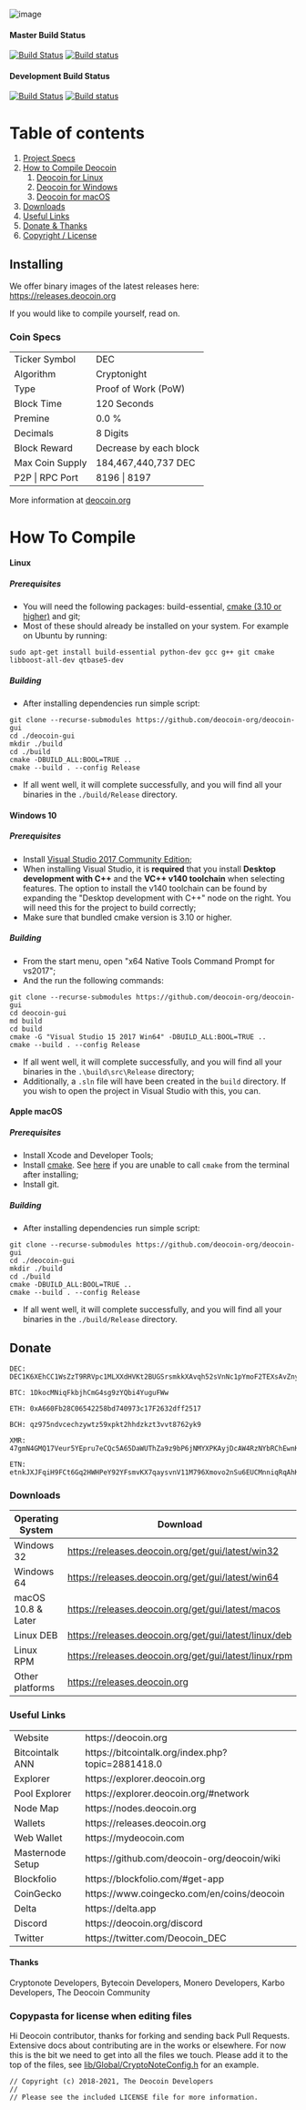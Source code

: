 ![image](https://cdn.deocoin.org/images/press/other/qwc-github-3.png)
#### Master Build Status
[![Build Status](https://travis-ci.org/deocoin-org/deocoin-gui.svg?branch=master)](https://travis-ci.org/deocoin-org/deocoin-gui)
[![Build status](https://ci.appveyor.com/api/projects/status/udpsj8mf5x7s1rt6/branch/master?svg=true)](https://ci.appveyor.com/project/Deocoin/deocoin-gui/branch/master)


#### Development Build Status
[![Build Status](https://travis-ci.org/deocoin-org/deocoin-gui.svg?branch=dev)](https://travis-ci.org/deocoin-org/deocoin-gui) [![Build status](https://ci.appveyor.com/api/projects/status/udpsj8mf5x7s1rt6/branch/dev?svg=true)](https://ci.appveyor.com/project/Deocoin/deocoin-gui/branch/dev)

# Table of contents
1. [Project Specs](#coinspecs)
2. [How to Compile Deocoin](#howtocompile)
    1. [Deocoin for Linux](#build-linux)
    2. [Deocoin for Windows](#build-windows)
    3. [Deocoin for macOS](#build-apple)
3. [Downloads](#downloads)
4. [Useful Links](#usefullinks)
5. [Donate & Thanks](#donate)
6. [Copyright / License](#copypasta)

## Installing <a name="installing"></a>
We offer binary images of the latest releases here: https://releases.deocoin.org

If you would like to compile yourself, read on.

### Coin Specs <a name="coinspecs"></a>
<table>
<tr><td>Ticker Symbol</td><td>DEC</td></tr>
<tr><td>Algorithm</td><td>Cryptonight</td></tr>
<tr><td>Type</td><td>Proof of Work (PoW)</td></tr>
<tr><td>Block Time</td><td>120 Seconds</td></tr>
<tr><td>Premine</td><td>0.0 %</td></tr>
<tr><td>Decimals</td><td>8 Digits</td></tr>
<tr><td>Block Reward</td><td>Decrease by each block</td></tr>
<tr><td>Max Coin Supply </td><td>184,467,440,737 DEC</td></tr>
<tr><td>P2P | RPC Port</td><td>8196 | 8197</td></tr>
</table>

More information at [deocoin.org](https://deocoin.org/)

# How To Compile <a name="howtocompile"></a>

#### Linux  <a name="build-linux"></a>

##### Prerequisites

- You will need the following packages: build-essential, [cmake (3.10 or higher)](https://github.com/deocoin-org/deocoin/wiki/E01.-Install-Cmake-3.10) and git;
- Most of these should already be installed on your system. For example on Ubuntu by running:
```
sudo apt-get install build-essential python-dev gcc g++ git cmake libboost-all-dev qtbase5-dev
```

##### Building

- After installing dependencies run simple script:
```
git clone --recurse-submodules https://github.com/deocoin-org/deocoin-gui
cd ./deocoin-gui
mkdir ./build
cd ./build
cmake -DBUILD_ALL:BOOL=TRUE ..
cmake --build . --config Release
```
- If all went well, it will complete successfully, and you will find all your binaries in the `./build/Release` directory.

#### Windows 10 <a name="build-windows"></a>

##### Prerequisites

- Install [Visual Studio 2017 Community Edition](https://www.visualstudio.com/thank-you-downloading-visual-studio/?sku=Community&rel=15&page=inlineinstall);
- When installing Visual Studio, it is **required** that you install **Desktop development with C++** and the **VC++ v140 toolchain** when selecting features. The option to install the v140 toolchain can be found by expanding the "Desktop development with C++" node on the right. You will need this for the project to build correctly;
- Make sure that bundled cmake version is 3.10 or higher.

##### Building

- From the start menu, open "x64 Native Tools Command Prompt for vs2017";
- And the run the following commands:
```
git clone --recurse-submodules https://github.com/deocoin-org/deocoin-gui
cd deocoin-gui
md build
cd build
cmake -G "Visual Studio 15 2017 Win64" -DBUILD_ALL:BOOL=TRUE ..
cmake --build . --config Release
```
- If all went well, it will complete successfully, and you will find all your binaries in the `.\build\src\Release` directory;
- Additionally, a `.sln` file will have been created in the `build` directory. If you wish to open the project in Visual Studio with this, you can.

#### Apple macOS <a name="build-apple"></a>

##### Prerequisites

- Install Xcode and Developer Tools;
- Install [cmake](https://cmake.org/). See [here](https://stackoverflow.com/questions/23849962/cmake-installer-for-mac-fails-to-create-usr-bin-symlinks) if you are unable to call `cmake` from the terminal after installing;
- Install git.

##### Building

- After installing dependencies run simple script:
```
git clone --recurse-submodules https://github.com/deocoin-org/deocoin-gui
cd ./deocoin-gui
mkdir ./build
cd ./build
cmake -DBUILD_ALL:BOOL=TRUE ..
cmake --build . --config Release
```
- If all went well, it will complete successfully, and you will find all your binaries in the `./build/Release` directory.

## Donate <a name="donate"></a>

```
DEC: DEC1K6XEhCC1WsZzT9RRVpc1MLXXdHVKt2BUGSrsmkkXAvqh52sVnNc1pYmoF2TEXsAvZnyPaZu8MW3S8EWHNfAh7X2xa63P7Y
```
```
BTC: 1DkocMNiqFkbjhCmG4sg9zYQbi4YuguFWw
```
```
ETH: 0xA660Fb28C06542258bd740973c17F2632dff2517
```
```
BCH: qz975ndvcechzywtz59xpkt2hhdzkzt3vvt8762yk9
```
```
XMR: 47gmN4GMQ17Veur5YEpru7eCQc5A65DaWUThZa9z9bP6jNMYXPKAyjDcAW4RzNYbRChEwnKu1H3qt9FPW9CnpwZgNscKawX
```
```
ETN: etnkJXJFqiH9FCt6Gq2HWHPeY92YFsmvKX7qaysvnV11M796Xmovo2nSu6EUCMnniqRqAhKX9AQp31GbG3M2DiVM3qRDSQ5Vwq
```

### Downloads <a name="downloads"></a>
| Operating System | Download                                 |
| ---------------- | ---------------------------------------- |
| Windows 32       | https://releases.deocoin.org/get/gui/latest/win32 |
| Windows 64       | https://releases.deocoin.org/get/gui/latest/win64 |
| macOS 10.8 & Later | https://releases.deocoin.org/get/gui/latest/macos |
| Linux DEB         | https://releases.deocoin.org/get/gui/latest/linux/deb |
| Linux RPM     | https://releases.deocoin.org/get/gui/latest/linux/rpm |
| Other platforms      | https://releases.deocoin.org |

### Useful Links <a name="usefullinks"></a>
<table>
<tr><td>Website</td><td>https://deocoin.org</td></tr>
<tr><td>Bitcointalk ANN</td><td>https://bitcointalk.org/index.php?topic=2881418.0</td></tr>
<tr><td>Explorer</td><td>https://explorer.deocoin.org</td></tr>
<tr><td>Pool Explorer</td><td>https://explorer.deocoin.org/#network</td></tr>
<tr><td>Node Map</td><td>https://nodes.deocoin.org</td></tr>
<tr><td>Wallets</td><td>https://releases.deocoin.org</td></tr>
<tr><td>Web Wallet</td><td>https://mydeocoin.com</td></tr>
<tr><td>Masternode Setup</td><td>https://github.com/deocoin-org/deocoin/wiki</td></tr>
<tr><td>Blockfolio</td><td>https://blockfolio.com/#get-app</td></tr>
<tr><td>CoinGecko</td><td>https://www.coingecko.com/en/coins/deocoin</td></tr>
<tr><td>Delta</td><td>https://delta.app</td></tr>
<tr><td>Discord</td><td>https://deocoin.org/discord</td></tr>
<tr><td>Twitter</td><td>https://twitter.com/Deocoin_DEC</td></tr>
</table>

#### Thanks <a name="thanks"></a>

Cryptonote Developers, Bytecoin Developers, Monero Developers, Karbo Developers, The Deocoin Community

### Copypasta for license when editing files  <a name="copypasta"></a>

Hi Deocoin contributor, thanks for forking and sending back Pull Requests. Extensive docs about contributing are in the works or elsewhere. For now this is the bit we need to get into all the files we touch. Please add it to the top of the files, see [lib/Global/CryptoNoteConfig.h](https://github.com/deocoin-org/deocoin/blob/master/lib/Global/CryptoNoteConfig.h) for an example.

```
// Copyright (c) 2018-2021, The Deocoin Developers
//
// Please see the included LICENSE file for more information.
```
